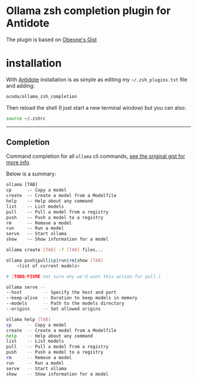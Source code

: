 # Ollama zsh completion plugin for Antidote

The plugin is based on [Obeone's Gist](https://gist.github.com/obeone/9313811fd61a7cbb843e0001a4434c58) 

# installation

With [Antidote](https://github.com/mattmc3/antidote) installation is as simple as editing my `~/.zsh_plugins.txt` file and adding:

```txt
ocodo/ollama_zsh_completion
```

Then reload the shell (I just start a new terminal window) but you can also:

```sh
source ~/.zshrc
```

- - -

## Completion

Command completion for all `ollama` cli commands, [see the original gist for more info](https://gist.github.com/obeone/9313811fd61a7cbb843e0001a4434c58). 

Below is a summary:

```txt
ollama [TAB]
cp      -- Copy a model
create  -- Create a model from a Modelfile
help    -- Help about any command
list    -- List models
pull    -- Pull a model from a registry
push    -- Push a model to a registry
rm      -- Remove a model
run     -- Run a model
serve   -- Start ollama
show    -- Show information for a model
```

```sh
ollama create [TAB] -f [TAB] files...
```

```sh
ollama push|pull|cp|run|rm|show [TAB]
    <list of current models>

# (TODO/FIXME not sure why we'd want this action for pull.)
```

```sh
ollama serve --
--host        -- Specify the host and port
--keep-alive  -- Duration to keep models in memory
--models      -- Path to the models directory
--origins     -- Set allowed origins
```

```sh
ollama help [TAB]
cp      -- Copy a model
create  -- Create a model from a Modelfile
help    -- Help about any command
list    -- List models
pull    -- Pull a model from a registry
push    -- Push a model to a registry
rm      -- Remove a model
run     -- Run a model
serve   -- Start ollama
show    -- Show information for a model
```
